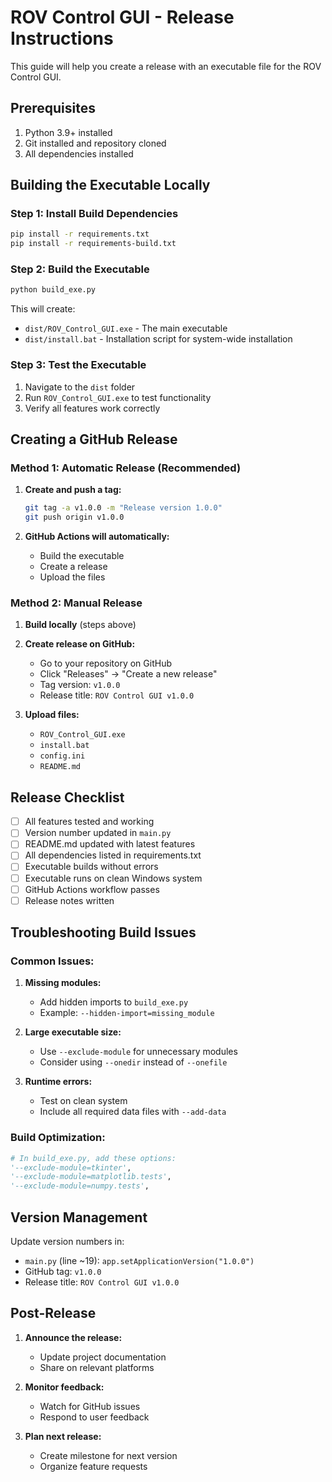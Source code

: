 # ROV Control GUI - Release Instructions

This guide will help you create a release with an executable file for the ROV Control GUI.

## Prerequisites

1. Python 3.9+ installed
2. Git installed and repository cloned
3. All dependencies installed

## Building the Executable Locally

### Step 1: Install Build Dependencies

```bash
pip install -r requirements.txt
pip install -r requirements-build.txt
```

### Step 2: Build the Executable

```bash
python build_exe.py
```

This will create:
- `dist/ROV_Control_GUI.exe` - The main executable
- `dist/install.bat` - Installation script for system-wide installation

### Step 3: Test the Executable

1. Navigate to the `dist` folder
2. Run `ROV_Control_GUI.exe` to test functionality
3. Verify all features work correctly

## Creating a GitHub Release

### Method 1: Automatic Release (Recommended)

1. **Create and push a tag:**
   ```bash
   git tag -a v1.0.0 -m "Release version 1.0.0"
   git push origin v1.0.0
   ```

2. **GitHub Actions will automatically:**
   - Build the executable
   - Create a release
   - Upload the files

### Method 2: Manual Release

1. **Build locally** (steps above)

2. **Create release on GitHub:**
   - Go to your repository on GitHub
   - Click "Releases" → "Create a new release"
   - Tag version: `v1.0.0`
   - Release title: `ROV Control GUI v1.0.0`

3. **Upload files:**
   - `ROV_Control_GUI.exe`
   - `install.bat`
   - `config.ini`
   - `README.md`

## Release Checklist

- [ ] All features tested and working
- [ ] Version number updated in `main.py`
- [ ] README.md updated with latest features
- [ ] All dependencies listed in requirements.txt
- [ ] Executable builds without errors
- [ ] Executable runs on clean Windows system
- [ ] GitHub Actions workflow passes
- [ ] Release notes written

## Troubleshooting Build Issues

### Common Issues:

1. **Missing modules:**
   - Add hidden imports to `build_exe.py`
   - Example: `--hidden-import=missing_module`

2. **Large executable size:**
   - Use `--exclude-module` for unnecessary modules
   - Consider using `--onedir` instead of `--onefile`

3. **Runtime errors:**
   - Test on clean system
   - Include all required data files with `--add-data`

### Build Optimization:

```python
# In build_exe.py, add these options:
'--exclude-module=tkinter',
'--exclude-module=matplotlib.tests',
'--exclude-module=numpy.tests',
```

## Version Management

Update version numbers in:
- `main.py` (line ~19): `app.setApplicationVersion("1.0.0")`
- GitHub tag: `v1.0.0`
- Release title: `ROV Control GUI v1.0.0`

## Post-Release

1. **Announce the release:**
   - Update project documentation
   - Share on relevant platforms

2. **Monitor feedback:**
   - Watch for GitHub issues
   - Respond to user feedback

3. **Plan next release:**
   - Create milestone for next version
   - Organize feature requests
